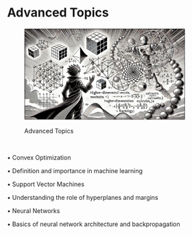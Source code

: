 # Advanced Topics



<div align="left"><figure><img src="../../.gitbook/assets/image (2) (1) (1) (1) (1) (1) (1) (1) (1) (1).png" alt="" width="375"><figcaption><p>Advanced Topics</p></figcaption></figure></div>

<div align="left"><figure><img src="https://files.oaiusercontent.com/file-lPdAIMaYRLgZ9voeoEKOdQLY?se=2024-10-11T16%3A12%3A35Z&#x26;sp=r&#x26;sv=2024-08-04&#x26;sr=b&#x26;rscc=max-age%3D604800%2C%20immutable%2C%20private&#x26;rscd=attachment%3B%20filename%3D46b0cf99-7fcb-420b-a740-ea8c52a90757.webp&#x26;sig=QXcIS%2Bzq5kDitven2JCH6YXuIccK3wSnbcTktKEKyy4%3D" alt="" width="375"><figcaption></figcaption></figure></div>

• Convex Optimization

• Definition and importance in machine learning

• Support Vector Machines

• Understanding the role of hyperplanes and margins

• Neural Networks

• Basics of neural network architecture and backpropagation
